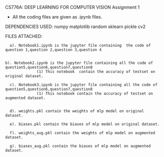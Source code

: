  CS776A: DEEP LEARNING FOR COMPUTER VISION
Assignment 1



- All the coding files are given as .ipynb files. 

DEPENDENCIES USED:
numpy
matplotlib
random
sklearn
pickle
cv2

FILES ATTACHED:
	
      a). Notebook1.ipynb is the jupyter file containing  the code of question 1,question 2,question 3,question 4


	b). Notebook2.ipynb is the jupyter file containing all the code of question5,question6,question7,question8
                  (1) This notebook  contain the accuracy of testset on original dataset. 

      c). Notebook3.ipynb is the jupyter file containing all the code of question5,question6,question7,question8
                  (1) This notebook contain the accuracy of testset on augmented dataset.
             
            
      d). weights.pkl contain the weights of mlp model on original dataset.

      e). biases.pkl contain the biases of mlp model on original dataset.

      f). weights_aug.pkl contain the weights of mlp model on augmented dataset.

      g). biases_aug.pkl contain the biases of mlp model on augmented dataset.

      